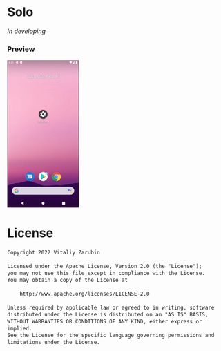 Solo
===================

*In developing*

### Preview

<p>
<img src="https://raw.githubusercontent.com/keygenqt/solo/master/data/Screen_Recording_2022-02-19_at_18.31.31.gif" width="33%"/>
</p>

# License

```
Copyright 2022 Vitaliy Zarubin

Licensed under the Apache License, Version 2.0 (the "License");
you may not use this file except in compliance with the License.
You may obtain a copy of the License at

    http://www.apache.org/licenses/LICENSE-2.0

Unless required by applicable law or agreed to in writing, software
distributed under the License is distributed on an "AS IS" BASIS,
WITHOUT WARRANTIES OR CONDITIONS OF ANY KIND, either express or implied.
See the License for the specific language governing permissions and
limitations under the License.
```